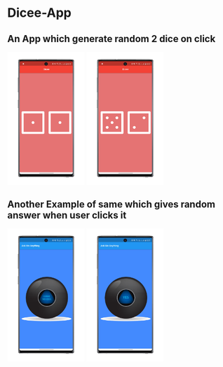 # Dicee-App
## An App which generate random 2 dice on click
<p float="left">
  <img src="https://github.com/tanujdey7/Dicee-App/blob/master/dice1.png" height="40%" width="35%">
  <img src="https://github.com/tanujdey7/Dicee-App/blob/master/dice2.png" height="40%" width="35%">
</p>

## Another Example of same which gives random answer when user clicks it

<p float="left">
  <img src="https://github.com/tanujdey7/Dicee-App/blob/master/ask1.png" height="40%" width="35%">
  <img src="https://github.com/tanujdey7/Dicee-App/blob/master/ask2.png" height="40%" width="35%">
</p>
